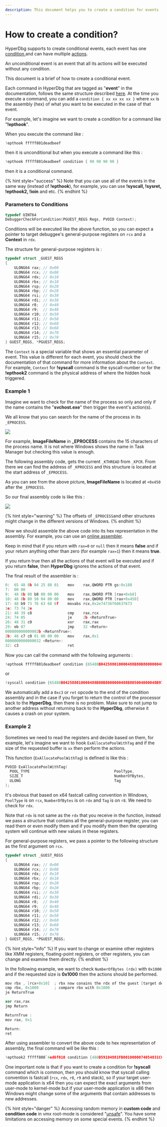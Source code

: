 ```yaml
---
description: This document helps you to create a condition for events
---
```


# How to create a condition?

HyperDbg supports to create conditional events, each event has one [condition ](https://docs.hyperdbg.com/design/debugger-internals/conditions)and can have multiple [actions](https://docs.hyperdbg.com/design/debugger-internals/actions).

An unconditional event is an event that all its actions will be executed without any condition.

This document is a brief of how to create a conditional event.

Each command in HyperDbg that are tagged as "**event**" in the documentation, follows the same structure described [here](https://docs.hyperdbg.com/design/debugger-internals/events). At the time you execute a command, you can add a `condition { xx xx xx xx }` where `xx` is the assembly \(hex\) of what you want to be executed in the case of that event.

For example, let's imagine we want to create a condition for a command like "**!epthook**".

When you execute the command like :

```c
!epthook fffff801deadbeef 
```

then it is unconditional but when you execute a command like this :

```c
!epthook fffff801deadbeef condition { 90 90 90 90 }
```

then it is a conditional command.

{% hint style="success" %}
Note that you can use all of the events in the same way \(instead of **!epthook**\), for example, you can use **!syscall, !sysret, !epthook2, !ioin** and etc.
{% endhint %}

### Parameters to Conditions

```cpp
typedef UINT64
DebuggerCheckForCondition(PGUEST_REGS Regs, PVOID Context);
```

Conditions will be executed like the above function, so you can expect a pointer to target debuggee's general-purpose registers on `rcx` and a **Context** in `rdx`.

The structure for general-purpose registers is :

```cpp
typedef struct _GUEST_REGS
{
    ULONG64 rax; // 0x00
    ULONG64 rcx; // 0x08
    ULONG64 rdx; // 0x10
    ULONG64 rbx; // 0x18
    ULONG64 rsp; // 0x20 
    ULONG64 rbp; // 0x28
    ULONG64 rsi; // 0x30
    ULONG64 rdi; // 0x38
    ULONG64 r8;  // 0x40
    ULONG64 r9;  // 0x48
    ULONG64 r10; // 0x50
    ULONG64 r11; // 0x58
    ULONG64 r12; // 0x60
    ULONG64 r13; // 0x68
    ULONG64 r14; // 0x70
    ULONG64 r15; // 0x78
} GUEST_REGS, *PGUEST_REGS;
```

 The `Context` is a special variable that shows an essential parameter of event. This value is different for each event, you should check the documentation of that command for more information about the `Context`. For example, `Context` for **!syscall** command is the syscall-number or for the **!epthook2** command is the physical address of where the hidden hook triggered. 

### Example 1

Imagine we want to check for the name of the process so only and only if the name contains the "**svchost.exe**" then trigger the event's action\(s\).

We all know that you can search for the name of the process in its `_EPROCESS`.

![](../../.gitbook/assets/imagefilenameoffset.png)

For example, **ImageFileName** in **\_EPROCESS** contains the 15 characters of the process name. It is not where Windows shows the name in Task Manager but checking this value is enough.

The following assembly code, gets the current `_KTHREAD` from `_KPCR`. From there we can find the address of `_KPROCESS` and this structure is located at the start address of `_EPROCESS`. 

As you can see from the above picture, **ImageFileName** is located at `+0x450` after the `_EPROCESS`.

So our final assembly code is like this : 

![](../../.gitbook/assets/assembly.png)

{% hint style="warning" %}
The offsets of `_EPROCESS`and other structures might change in the different versions of Windows. 
{% endhint %}

Now we should assemble the above code into its hex representation in the assembly. For example, you can use an [online assembler](http://defuse.ca/online-x86-assembler.htm). 

Keep in mind that if you return with `rax=0` or `null` then it means **false** and if your return anything other than zero \(for example `rax=1`\) then it means **true**.

If you return true then all the actions of that event will be executed and if you return **false**, then **HyperDbg** ignores the actions of that event.

The final result of the assembler is :

```c
0:  65 48 8b 04 25 88 01    mov    rax,QWORD PTR gs:0x188
7:  00 00
9:  48 8b 80 b8 00 00 00    mov    rax,QWORD PTR [rax+0xb8]
10: 48 8b 80 50 04 00 00    mov    rax,QWORD PTR [rax+0x450]
17: 48 b9 73 76 63 68 6f    movabs rcx,0x2e74736f68637673
1e: 73 74 2e
21: 48 39 c8                cmp    rax,rcx
24: 74 05                   je     2b <ReturnTrue>
26: 48 31 c0                xor    rax,rax
29: eb 07                   jmp    32 <Return>
000000000000002b <ReturnTrue>:
2b: 48 c7 c0 01 00 00 00    mov    rax,0x1
0000000000000032 <Return>:
32: c3                      ret
```

Now you can call the command with the following arguments :

```c
!epthook fffff801deadbeef condition {65488B042588010000488B80B8000000488B805004000048B9737663686F73742E4839C874054831C0EB0748C7C001000000C3}
```

or

```c
!syscall condition {65488B042588010000488B80B8000000488B805004000048B9737663686F73742E4839C874054831C0EB0748C7C001000000C3}
```

We automatically add a `0xc3` or `ret` opcode to the end of the condition assembly and in the case if you forget to return the control of the processor back to the **HyperDbg**, then there is no problem. Make sure to not jump to another address without returning back to the **HyperDbg**, otherwise it causes a crash on your system.

### Example 2

Sometimes we need to read the registers and decide based on them, for example, let's imagine we want to hook `ExAllocatePoolWithTag` and if the size of the requested buffer is `xx` then perform the actions.

This function \(`ExAllocatePoolWithTag`\) is defined is like this :

```cpp
PVOID ExAllocatePoolWithTag(
  POOL_TYPE                                      PoolType,
  SIZE_T                                         NumberOfBytes,
  ULONG                                          Tag
);
```

It's obvious that based on x64 fastcall calling convention in Windows, `PoolType` is on `rcx`, `NumberOfBytes` is on `rdx` and `Tag` is on `r8`. We need to check for `rdx`.

Note that `rdx` is not same as the `rdx` that you receive in the function, instead we pass a structure that contains all the general-purpose register, you can read them or even modify them and if you modify them then the operating system will continue with new values in these registers.

For general-purpose registers, we pass a pointer to the following structure as the first argument on `rcx`. 

```cpp
typedef struct _GUEST_REGS
{
    ULONG64 rax; // 0x00
    ULONG64 rcx; // 0x08
    ULONG64 rdx; // 0x10
    ULONG64 rbx; // 0x18
    ULONG64 rsp; // 0x20 
    ULONG64 rbp; // 0x28
    ULONG64 rsi; // 0x30
    ULONG64 rdi; // 0x38
    ULONG64 r8;  // 0x40
    ULONG64 r9;  // 0x48
    ULONG64 r10; // 0x50
    ULONG64 r11; // 0x58
    ULONG64 r12; // 0x60
    ULONG64 r13; // 0x68
    ULONG64 r14; // 0x70
    ULONG64 r15; // 0x78
} GUEST_REGS, *PGUEST_REGS;
```

{% hint style="info" %}
If you want to change or examine other registers like XMM registers, floating-point registers, or other registers, you can change and examine them directly.
{% endhint %}

In the following example, we want to check `NumberOfBytes (rdx)` with `0x1000` and if the requested size is **0x1000** then the actions should be performed.

```cpp
mov rbx , [rcx+0x10]  ; rbx now conains the rdx of the guest [target debuggee]
cmp rbx, 0x1000       ; compare rbx with 0x1000
je ReturnTrue

xor rax,rax
jmp Return

ReturnTrue :
mov rax, 0x1

Return:
ret
```

After using assembler to convert the above code to hex representation of assembly, the final command will be like this : 

```cpp
!epthook2 fffff800`4ed6f010 condition {488B59104881FB0010000074054831C0EB0748C7C001000000C3}
```

One important note is that if you want to create a condition for **!syscall** command which is common, then you should know that syscall calling convention is fastcall \(`rcx`, `rdx`, `r8`, `r9` and stack\), so if your target user-mode application is x64 then you can expect the exact arguments from user-mode to kernel-mode but if your user-mode application is x86 then Windows might change some of the arguments that contain addresses to new addresses. 

{% hint style="danger" %}
Accessing random memory in **custom code** and **condition code** in vmx root-mode is considered "[unsafe](https://docs.hyperdbg.com/tips-and-tricks/considerations/the-unsafe-behavior)". You have some limitations on accessing memory on some special events.
{% endhint %}



